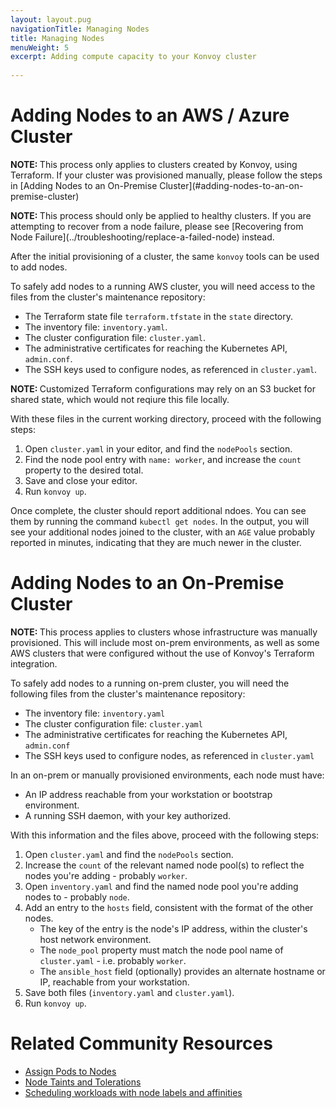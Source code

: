 ```yaml
---
layout: layout.pug
navigationTitle: Managing Nodes
title: Managing Nodes
menuWeight: 5
excerpt: Adding compute capacity to your Konvoy cluster
 
---
```


<!-- markdownlint-disable MD004 MD007 MD025 MD030 -->

# Adding Nodes to an AWS / Azure Cluster

<p class="message--note"><strong>NOTE: </STRONG> This process only applies to clusters created by Konvoy, using Terraform.
If your cluster was provisioned manually, please follow the steps in [Adding Nodes to an On-Premise Cluster](#adding-nodes-to-an-on-premise-cluster)</p>

<p class="message--note"><strong>NOTE: </STRONG> This process should only be applied to healthy clusters.
If you are attempting to recover from a node failure, please see [Recovering from Node Failure](../troubleshooting/replace-a-failed-node) instead.</p>

After the initial provisioning of a cluster, the same `konvoy` tools can be used to add nodes.

To safely add nodes to a running AWS cluster, you will need access to the files from the cluster's maintenance repository:

- The Terraform state file `terraform.tfstate` in the `state` directory.
- The inventory file: `inventory.yaml`.
- The cluster configuration file: `cluster.yaml`.
- The administrative certificates for reaching the Kubernetes API, `admin.conf`.
- The SSH keys used to configure nodes, as referenced in `cluster.yaml`.

<p class="message--note"><strong>NOTE: </strong>Customized Terraform configurations may rely on an S3 bucket for shared state, which would not reqiure this file locally.</p>

With these files in the current working directory, proceed with the following steps:

1. Open `cluster.yaml` in your editor, and find the `nodePools` section.
2. Find the node pool entry with `name: worker`, and increase the `count` property to the desired total.
3. Save and close your editor.
4. Run `konvoy up`.

Once complete, the cluster should report additional ndoes.
You can see them by running the command `kubectl get nodes`.
In the output, you will see your additional nodes joined to the cluster, with an `AGE` value probably reported in minutes, indicating that they are much newer in the cluster.

# Adding Nodes to an On-Premise Cluster

<p class="message--note"><strong>NOTE: </strong>This process applies to clusters whose infrastructure was manually provisioned. This will include most on-prem environments, as well as some AWS clusters that were configured without the use of Konvoy's Terraform integration.</p>

To safely add nodes to a running on-prem cluster, you will need the following files from the cluster's maintenance repository:

- The inventory file: `inventory.yaml`
- The cluster configuration file: `cluster.yaml`
- The administrative certificates for reaching the Kubernetes API, `admin.conf`
- The SSH keys used to configure nodes, as referenced in `cluster.yaml`

In an on-prem or manually provisioned environments, each node must have:

- An IP address reachable from your workstation or bootstrap environment.
- A running SSH daemon, with your key authorized.

With this information and the files above, proceed with the following steps:

1. Open `cluster.yaml` and find the `nodePools` section.
1. Increase the `count` of the relevant named node pool(s) to reflect the nodes you're adding - probably `worker`.
1. Open `inventory.yaml` and find the named node pool you're adding nodes to - probably `node`.
1. Add an entry to the `hosts` field, consistent with the format of the other nodes.
    - The key of the entry is the node's IP address, within the cluster's host network environment.
    - The `node_pool` property must match the node pool name of `cluster.yaml` - i.e. probably `worker`.
    - The `ansible_host` field (optionally) provides an alternate hostname or IP, reachable from your workstation.
1. Save both files (`inventory.yaml` and `cluster.yaml`).
1. Run `konvoy up`.

# Related Community Resources

- [Assign Pods to Nodes][assign-pods-to-nodes]
- [Node Taints and Tolerations][taints-and-tolerations]
- [Scheduling workloads with node labels and affinities][node-labels-affinity]

[node-labels-affinity]: https://kubernetes.io/docs/concepts/configuration/assign-pod-node/
[taints-and-tolerations]: https://kubernetes.io/docs/concepts/configuration/taint-and-toleration/
[assign-pods-to-nodes]: https://kubernetes.io/docs/tasks/configure-pod-container/assign-pods-nodes/
[replace-failed-node]: ../../troubleshooting/replace-a-failed-node/
